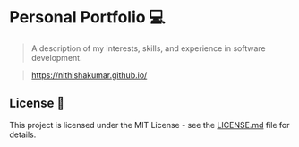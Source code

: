 # Personal Portfolio 💻 
> A description of my interests, skills, and experience in software development.

> https://nithishakumar.github.io/

## License 📄
This project is licensed under the MIT License - see the [LICENSE.md](./LICENSE) file for details.
